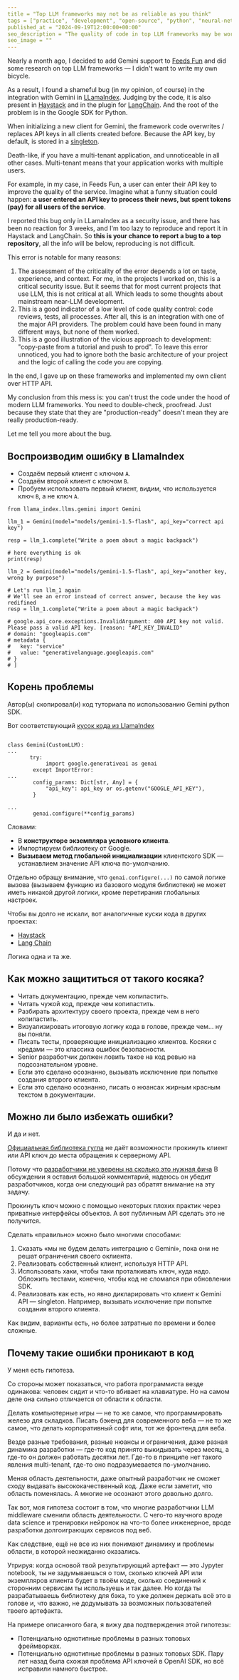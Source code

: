 ```yaml
---
title = "Top LLM frameworks may not be as reliable as you think"
tags = ["practice", "development", "open-source", "python", "neural-networks", "backend"]
published_at = "2024-09-19T12:00:00+00:00"
seo_description = "The quality of code in top LLM frameworks may be worse than you expect from top frameworks."
seo_image = ""
---
```


Nearly a month ago, I decided to add Gemini support to [Feeds Fun](https://feeds.fun/) and did some research on top LLM frameworks — I didn't want to write my own bicycle.

As a result, I found a shameful bug (in my opinion, of course) in the integration with Gemini in [LLamaIndex](https://github.com/run-llama/llama_index). Judging by the code, it is also present in [Haystack](https://github.com/deepset-ai/haystack-core-integrations) and in the plugin for [LangChain](https://github.com/langchain-ai/langchain-google). And the root of the problem is in the Google SDK for Python.

When initializing a new client for Gemini, the framework code overwrites / replaces API keys in all clients created before. Because the API key, by default, is stored in a [singleton](https://en.wikipedia.org/wiki/Singleton_pattern).

Death-like, if you have a multi-tenant application, and unnoticeable in all other cases. Multi-tenant means that your application works with multiple users.

For example, in my case, in Feeds Fun, a user can enter their API key to improve the quality of the service. Imagine what a funny situation could happen: **a user entered an API key to process their news, but spent tokens (pay) for all users of the service**.

I reported this bug only in LLamaIndex as a security issue, and there has been no reaction for 3 weeks, and I'm too lazy to reproduce and report it in Haystack and LangChain. So **this is your chance to report a bug to a top repository**, all the info will be below, reproducing is not difficult.

This error is notable for many reasons:

1. The assessment of the criticality of the error depends a lot on taste, experience, and context. For me, in the projects I worked on, this is a critical security issue. But it seems that for most current projects that use LLM, this is not critical at all. Which leads to some thoughts about mainstream near-LLM development.
2. This is a good indicator of a low level of code quality control: code reviews, tests, all processes. After all, this is an integration with one of the major API providers. The problem could have been found in many different ways, but none of them worked.
3. This is a good illustration of the vicious approach to development: "copy-paste from a tutorial and push to prod". To leave this error unnoticed, you had to ignore both the basic architecture of your project and the logic of calling the code you are copying.

In the end, I gave up on these frameworks and implemented my own client over HTTP API.

My conclusion from this mess is: you can't trust the code under the hood of modern LLM frameworks. You need to double-check, proofread. Just because they state that they are "production-ready" doesn't mean they are really production-ready.

Let me tell you more about the bug.

<!-- more -->

## Воспроизводим ошибку в LlamaIndex

- Создаём первый клиент с ключом `A`.
- Создаём второй клиент с ключом `B`.
- Пробуем использовать первый клиент, видим, что используется ключ `B`, а не ключ `A`.

```
from llama_index.llms.gemini import Gemini

llm_1 = Gemini(model="models/gemini-1.5-flash", api_key="correct api key")

resp = llm_1.complete("Write a poem about a magic backpack")

# here everything is ok
print(resp)

llm_2 = Gemini(model="models/gemini-1.5-flash", api_key="another key, wrong by purpose")

# Let's run llm_1 again
# We'll see an error instead of correct answer, because the key was redifined
resp = llm_1.complete("Write a poem about a magic backpack")

# google.api_core.exceptions.InvalidArgument: 400 API key not valid. Please pass a valid API key. [reason: "API_KEY_INVALID"
# domain: "googleapis.com"
# metadata {
#   key: "service"
#   value: "generativelanguage.googleapis.com"
# }
# ]
```

## Корень проблемы

Автор(ы) скопировал(и) код туториала по использованию Gemini python SDK.

Вот соответствующий [кусок кода из LlamaIndex](https://github.com/run-llama/llama_index/blob/6552a926bdf430e86266059091e28495dbd92a43/llama-index-integrations/llms/llama-index-llms-gemini/llama_index/llms/gemini/base.py#L120-L135)

```

class Gemini(CustomLLM):
...
       try:
            import google.generativeai as genai
        except ImportError:
...
        config_params: Dict[str, Any] = {
            "api_key": api_key or os.getenv("GOOGLE_API_KEY"),
        }

...
        genai.configure(**config_params)
```

Словами:

- В **конструкторе экземпляра условного клиента**.
- Импортируем библиотеку от Google.
- **Вызываем метод глобальной инициализации** клиентского SDK — устанавлием значение API ключа по-умолчанию.

Отдельно обращу внимание, что `genai.configure(...)` по самой логике вызова (вызываем функцию из базового модуля библиотеки) не может иметь никакой другой логики, кроме перетирания глобальных настроек.

Чтобы вы долго не искали, вот аналогичные куски кода в других проектах:

- [Haystack](https://github.com/deepset-ai/haystack-core-integrations/blob/main/integrations/google_ai/src/haystack_integrations/components/generators/google_ai/gemini.py#L93)
- [Lang Chain](https://github.com/langchain-ai/langchain-google/blob/6dfdf9b57aa1f99d9c598a97e5729adb278883cf/libs/genai/langchain_google_genai/llms.py#L224)

Логика одна и та же.

## Как можно защититься от такого косяка?

- Читать документацию, прежде чем копипастить.
- Читать чужой код, прежде чем копипастить.
- Разбирать архитектуру своего проекта, прежде чем в него копипастить.
- Визуализировать итоговую логику кода в голове, прежде чем… ну вы поняли.
- Писать тесты, проверяющие инициализацию клиентов. Косяки с кредами — это классика ошибок безопасности.
- Senior разработчик должен ловить такое на код ревью на подсознательном уровне.
- Если это сделано осознанно, вызывать исключение при попытке создания второго клиента.
- Если это сделано осознанно, писать о нюансах жирным красным текстом в документации.

## Можно ли было избежать ошибки?

И да и нет.

[Официальная библиотека гугла](https://github.com/google-gemini/generative-ai-python) не даёт возможности прокинуть клиент или API ключ до места обращения к серверному API.

Потому что [разработчики не уверены на сколько это нужная фича](https://github.com/google-gemini/generative-ai-python/issues/136) В обсуждении я оставил большой комментарий, надеюсь он убедит разработчиков, когда они следующий раз обратят внимание на эту задачу.

Прокинуть ключ можно с помощью некоторых плохих практик через приватные интерфейсы объектов. А вот публичным API сделать это не получится.

Сделать «правильно» можно было многими способами:

1. Сказать «мы не будем делать интеграцию с Gemini», пока они не решат ограничения своего оклиента.
2. Реализовать собственный клиент, используя HTTP API.
3. Использовать хаки, чтобы таки проталкивать ключ, куда надо. Обложить тестами, конечно, чтобы код не сломался при обновлении SDK.
4. Реализовать как есть, но явно дикларировать что клиент к Gemini API — singleton. Например, вызывать исключение при попытке создания второго клиента.

Как видим, варианты есть, но более затратные по времени и более сложные.

## Почему такие ошибки проникают в код

У меня есть гипотеза.

Со стороны может показаться, что работа программиста везде одинакова: человек сидит и что-то вбивает на клавиатуре. Но на самом деле она сильно отличается от области к области.

Делать компьютерные игры — не то же самое, что программировать железо для складков. Писать бэкенд для современного веба — не то же самое, что делать
корпоративный софт или, тот же фронтенд для веба.

Везде разные требования, разные нюансы и ограничения, даже разная динамика разработки — где-то код принято выкидывать через месяц, а где-то он должен работать десятки лет. Где-то в принципе нет такого явления multi-tenant, где-то оно подразумевается по-умолчанию.

Меняя область деятельности, даже опытный разработчик не сможет сходу выдавать высококачественный код. Даже если заметит, что область поменялась. А многие не осознают этого довольно долго.

Так вот, моя гипотеза состоит в том, что многие разработчики LLM middleware сменили область деятельности. С чего-то научного вроде data science и тренировки нейронок на что-то более инженерное, вроде разработки долгоиграющих сервисов под веб.

Как следствие, ещё не все из них понимают динамику и проблемы области, в которой неожиданно оказались.

Утрируя: когда основой твой результирующий артефакт — это Jypyter notebook, ты не задумываешься о том, сколько ключей API или экземпляров клиента будет в твоём коде, сколько соединений к сторонним сервисам ты используешь и так далее. Но когда ты разрабатываешь библиотеку для бэка, то уже должен держать всё это в голове и, что важно, не додумывать за возможных пользователей твоего артефакта.

На примере описанного бага, я вижу два подтверждения этой гипотезы:

- Потенциально однотипные проблемы в разных топовых фреймворках.
- Потенциально однотипные проблемы в разных топовых SDK. Пару лет назад была схожая проблема API ключей в OpenAI SDK, но всё исправили намного быстрее.
